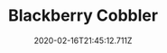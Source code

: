 ---
templateKey: blog-post
title: Blackberry Cobbler
type: cooking
energy: 175
health: 78
description: There's nothing quite like it., 
featuredpost: false
date: 2020-02-16T21:45:12.711Z
featuredimage: /img/Blackberry_Cobbler.png
sellPrice: 260
tags:
  - Blackberry
  - Sugar
  - Wheat Flour
  - edible
---